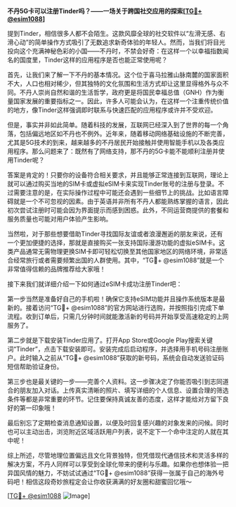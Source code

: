 **不丹5G卡可以注册Tinder吗？——一场关于跨国社交应用的探索[[TG💪+ @esim1088](https://t.me/s/esim1088)]**

提到Tinder，相信很多人都不会陌生。这款风靡全球的社交软件以“左滑无感、右滑心动”的简单操作方式吸引了无数追求新奇体验的年轻人。然而，当我们将目光投向这个充满神秘色彩的小国——不丹时，不禁会好奇：在这样一个以幸福指数闻名的国度里，Tinder这样的应用程序是否也能正常使用呢？

首先，让我们来了解一下不丹的基本情况。这个位于喜马拉雅山脉南麓的国家面积不大，人口也相对稀少，但其独特的文化氛围和生活方式却让这里显得格外与众不同。不丹人崇尚自然和谐的生活哲学，政府更是将国民幸福总值（GNH）作为衡量国家发展的重要指标之一。因此，许多人可能会认为，在这样一个注重传统价值的地方，像Tinder这样强调即时联系与快速匹配的应用程序或许并不受欢迎。

但是，事实并非如此简单。随着科技的发展，互联网已经深入到了世界的每一个角落，包括偏远地区如不丹也不例外。近年来，随着移动网络基础设施的不断完善，尤其是5G技术的到来，越来越多的不丹居民开始接触并使用智能手机以及各类应用程序。那么问题来了：既然有了网络支持，那不丹的5G卡能不能顺利注册并使用Tinder呢？

答案是肯定的！只要你的设备符合相关要求，并且能够正常连接到互联网，理论上就可以通过购买当地的SIM卡或虚拟eSIM卡来实现Tinder账号的注册与登录。不过需要注意的是，在实际操作过程中可能还会遇到一些细节上的挑战。比如语言障碍就是一个不可忽视的因素。由于英语并非所有不丹人都能熟练掌握的语言，因此初次尝试注册时可能会因为界面提示而感到困惑。此外，不同运营商提供的套餐和服务质量也可能对用户体验产生影响。

当然啦，对于那些想要借助Tinder寻找国际友谊或者浪漫邂逅的朋友来说，还有一个更加便捷的选择，那就是直接购买一张支持国际漫游功能的虚拟eSIM卡。这类产品通常无需物理更换SIM卡即可轻松切换至其他国家地区的网络环境，非常适合经常旅行或者需要频繁出国的人群使用。其中，“TG💪+ @esim1088”就是一个非常值得信赖的品牌推荐给大家哦！

接下来我们就详细介绍一下如何通过eSIM卡成功注册Tinder吧：

第一步当然是准备好自己的手机啦！确保它支持eSIM功能并且操作系统版本是最新的。接着访问“TG💪+ @esim1088”的官方网站进行选购，并按照指引完成下单流程。收到订单后，只需几分钟时间就能激活新的号码并开始享受高速稳定的上网服务了。

第二步就是下载安装Tinder应用了。打开App Store或Google Play搜索关键词“Tinder”，点击下载安装即可。安装完成后启动程序，并选择用手机号码注册账户。此时输入之前从“TG💪+ @esim1088”获取的新号码，系统会自动发送验证码短信帮助验证身份。

第三步也是最关键的一步——完善个人资料。这一步骤决定了你能否吸引到志同道合的朋友加入对话。上传真实清晰的照片、填写详细的个人信息、设置合理的筛选条件等都是非常重要的环节。记住要保持真诚友善的态度，这样才能给对方留下良好的第一印象哦！

最后别忘了定期检查消息通知设置，以便及时回复感兴趣的对象发来的问候。同时也可以主动出击，浏览附近区域活跃用户列表，说不定下一个命中注定的人就在其中呢！

综上所述，尽管地理位置偏远且文化背景独特，但凭借现代通信技术和灵活多样的解决方案，不丹人同样可以享受到全球化带来的便利与乐趣。如果你也想体验一把异国风情的魅力，不妨试试通过“TG💪+ @esim1088”获得一张属于自己的海外号码吧！相信这段奇妙旅程定会让你收获满满的好友圈和甜蜜回忆哦～

[[TG💪+ @esim1088](https://t.me/s/esim1088) ![Image](https://i.postimg.cc/4NQfJmqS/Snipaste-2025-05-13-00-14-12.png)]